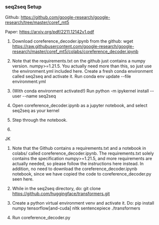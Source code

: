 ### seq2seq Setup

Github: https://github.com/google-research/google-research/tree/master/coref_mt5

Paper: https://arxiv.org/pdf/2211.12142v1.pdf

1. Download coreference_decoder.ipynb from the github: wget https://raw.githubusercontent.com/google-research/google-research/master/coref_mt5/colabs/coreference_decoder.ipynb

2. Note that the requirements.txt on the github just contains a numpy version. numpy>=1.21.5. You actually need more than this, so just use the environment.yml included here. Create a fresh conda environment called seq2seq and activate it. Run conda env update --file environment.yml

3. (With conda environment activated!) Run python -m ipykernel install --user --name seq2seq

4. Open coreference_decoder.ipynb as a jupyter notebook, and select seq2seq as your kernel

5. Step through the notebook.

6. 


JK

1. Note that the Github contains a requirements.txt and a notebook in colabs/ called coreference_decoder.ipynb. The requirements.txt solely contains the specification numpy>=1.21.5, and more requirements are actually needed, so please follow the instructions here instead. In addition, no need to download the coreference_decoder.ipynb notebook, since we have copied the code to coreference_decoder.py seen here.

2. While in the seq2seq directory, do: git clone https://github.com/huggingface/transformers.git

3. Create a python virtual environment venv and activate it. Do: pip install numpy tensorflow\[and-cuda\] nltk sentencepiece ./transformers

4. Run coreference_decoder.py
